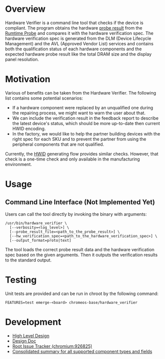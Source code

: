 # Overview

Hardware Verifier is a command line tool that checks if the device is
compliant.  The program obtains the hardware
[probe result](https://chromium.googlesource.com/chromiumos/platform/factory/+/HEAD/py/probe/README.md#output-format)
from the
[Rumtime Probe](https://chromium.googlesource.com/chromiumos/platform2/+/HEAD/runtime_probe/README.md)
and compares it with the hardware verification spec.  The hardware
verification spec is generated from the DLM (Device Lifecycle Management) and
the AVL (Approved Vendor List) services and contains both the qualification
status of each hardware components and the expected hardware probe result like
the total DRAM size and the display panel resolution.

# Motivation

Various of benefits can be taken from the Hardware Verifier.
The following list contains some potential scenarios:

- If a hardware component were replaced by an unqualified one during the
  repairing process, we might want to warn the user about that.
- We can include the verification result in the feedback report to describe
  the latest device's status, which should be more up-to-date then current
  HWID encoding.
- In the factory, we would like to help the partner building devices with the
  right spec for each SKU and to prevent the partner from using the peripheral
  components that are not qualified.

Currently, the
[HWID](https://chromium.googlesource.com/chromiumos/platform/factory/+/HEAD/py/hwid/README.md)
generating flow provides similar checks.  However, that check is a one-time
check and only available in the manufacturing environment.

# Usage

## Command Line Interface (Not Implemented Yet)

Users can call the tool directly by invoking the binary with arguments:

```
/usr/bin/hardware_verifier \
  [--verbosity=<log_level>] \
  [--probe_result_file=<path_to_the_probe_result>] \
  [--hw_verification_spec=<path_to_the_hardware_verification_spec>] \
  [--output_format=proto|text]
```

The tool loads the correct probe result data and the hardware verification spec
based on the given arguments.  Then it outputs the verification results to the
standard output.

# Testing

Unit tests are provided and can be run in chroot by the following command:

```
FEATURES=test emerge-<board> chromeos-base/hardware_verifier
```

# Development

- [High Level Design](http://go/cros-hw-verification-design)
- [Design Doc](http://go/cros-hw-verifier)
- [Root Issue Tracker (chromium:926825)](http://crbug.com/926825)
- [Consolidated summary for all supported component types and fields](http://go/cros-runtime-probe-fields)
